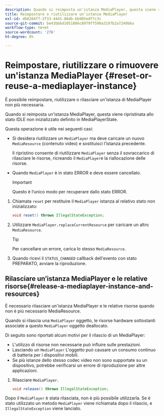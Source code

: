 ```yaml
---
description: Quando si reimposta un'istanza MediaPlayer, questa viene ripristinata allo stato IDLE non inizializzato definito in MediaPlayerState.
title: Reimpostare o riutilizzare un'istanza MediaPlayer
exl-id: db8264f7-2f33-4441-86db-bb985edf7c3c
source-git-commit: be43bbbd1051886c8979ff590a3197b2a7249b6a
workflow-type: tm+mt
source-wordcount: '276'
ht-degree: 0%

---
```


# Reimpostare, riutilizzare o rimuovere un&#39;istanza MediaPlayer {#reset-or-reuse-a-mediaplayer-instance}

È possibile reimpostare, riutilizzare o rilasciare un&#39;istanza di MediaPlayer non più necessaria.

Quando si reimposta un&#39;istanza MediaPlayer, questa viene ripristinata allo stato IDLE non inizializzato definito in MediaPlayerState.

Questa operazione è utile nei seguenti casi:

* Si desidera riutilizzare un `MediaPlayer` ma deve caricare un nuovo `MediaResource` (contenuto video) e sostituisci l’istanza precedente.

   Il ripristino consente di riutilizzare `MediaPlayer` senza il sovraccarico di rilasciare le risorse, ricreando il `MediaPlayer`e la riallocazione delle risorse.

* Quando `MediaPlayer` è in stato ERROR e deve essere cancellato.

   >[!IMPORTANT]
   >
   >Questo è l’unico modo per recuperare dallo stato ERROR.

1. Chiamata `reset` per restituire il `MediaPlayer` istanza al relativo stato non inizializzato:

   ```java
   void reset() throws IllegalStateException; 
   ```

1. Utilizzare `MediaPlayer.replaceCurrentResource` per caricare un altro `MediaResource`.

   >[!TIP]
   >
   >Per cancellare un errore, carica lo stesso `MediaResource`.

1. Quando ricevi il `STATUS_CHANGED` callback dell&#39;evento con stato PREPARATO, avviare la riproduzione.

## Rilasciare un’istanza MediaPlayer e le relative risorse{#release-a-mediaplayer-instance-and-resources}

È necessario rilasciare un&#39;istanza MediaPlayer e le relative risorse quando non è più necessario MediaResource.

Quando si rilascia una `MediaPlayer` oggetto, le risorse hardware sottostanti associate a questo `MediaPlayer` oggetto deallocato.

Di seguito sono riportati alcuni motivi per il rilascio di un MediaPlayer:

* L&#39;utilizzo di risorse non necessarie può influire sulle prestazioni.
* Lasciando un `MediaPlayer` L&#39;oggetto può causare un consumo continuo di batteria per i dispositivi mobili.
* Se più istanze dello stesso codec video non sono supportate su un dispositivo, potrebbe verificarsi un errore di riproduzione per altre applicazioni.

1. Rilasciare `MediaPlayer`.

   ```java
   void release() throws IllegalStateException;
   ```

Dopo il `MediaPlayer` è stata rilasciata, non è più possibile utilizzarla. Se è stato utilizzato un metodo `MediaPlayer` viene richiamata dopo il rilascio, e `IllegalStateException` viene lanciato.
